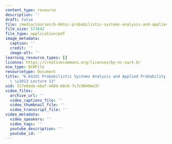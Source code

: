 ```yaml
---
content_type: resource
description: ''
draft: false
file: /media/courses/6-041sc-probabilistic-systems-analysis-and-applied-probability-fall-2013/317e6edeebafe68460c67c7c9049ee37_MIT6_041SCF13_lec13_300k.pdf
file_size: 573642
file_type: application/pdf
image_metadata:
  caption: ''
  credit: ''
  image-alt: ''
learning_resource_types: []
license: https://creativecommons.org/licenses/by-nc-sa/4.0/
ocw_type: OCWFile
resourcetype: Document
title: "6.041SC Probabilistic Systems Analysis and Applied Probability, Fall 2013Transcript\
  \ \u2013 Lecture 13"
uid: 317e6ede-ebaf-e684-60c6-7c7c9049ee37
video_files:
  archive_url: ''
  video_captions_file: ''
  video_thumbnail_file: ''
  video_transcript_file: ''
video_metadata:
  video_speakers: ''
  video_tags: ''
  youtube_description: ''
  youtube_id: ''
---
```

